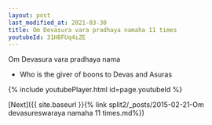 ```yaml
---
layout: post
last_modified_at: 2021-03-30
title: Om Devasura vara pradhaya namaha 11 times
youtubeId: 31H8FUq4iZE
---
```

 
 
Om Devasura vara pradhaya nama 
 
 -  Who is the giver of boons to Devas and Asuras 
 
  
 
  
 
 
 
 
 
 


{% include youtubePlayer.html id=page.youtubeId %}
 
[Next]({{ site.baseurl }}{% link  split2/_posts/2015-02-21-Om devasureswaraya namaha 11 times.md%})
 
